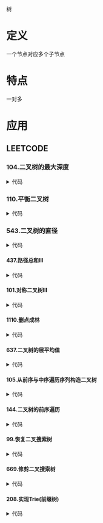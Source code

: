 树

# 定义 #
一个节点对应多个子节点

# 特点 #
一对多

# 应用 #
## LEETCODE ##
### 104.二叉树的最大深度 ###
<details>
<summary>代码</summary>
<pre>
<code>
class TreeNode {
    public $val = null;
    public $left = null;
    public $right = null;
    function __construct($val = 0, $left = null, $right = null) {
        $this->val = $val;
        $this->left = $left;
        $this->right = $right;
    }
}
function maxDepth($root) {
    if (!$root) {
        return 0;
    }
    return max(maxDepth($root->left), maxDepth($root->right)) + 1;
}
</code>
</pre>
</details>

### 110.平衡二叉树 ###
<details>
<summary>代码</summary>
<pre>
<code>
class TreeNode {
    public $val = null;
    public $left = null;
    public $right = null;
    function __construct($val = 0, $left = null, $right = null) {
        $this->val = $val;
        $this->left = $left;
        $this->right = $right;
    }
}
function isBalanced($root) {
    return height($root) != -1;
}
function height($root) {
    if (!$root) {
        return 0;
    }
    $left = height($root->left);
    if ($left == -1) {
        return -1;
    }
    $right = height($root->right);
    if ($right == -1) {
        return -1;
    }
    if (abs($left - $right) > 1) {
        return -1;
    }
    return max($left, $right) + 1;
}
</code>
</pre>
</details>

### 543.二叉树的直径 ###
<details>
<summary>代码</summary>
<pre>
<code>
class TreeNode {
    public $val = null;
    public $left = null;
    public $right = null;
    function __construct($val = 0, $left = null, $right = null) {
        $this->val = $val;
        $this->left = $left;
        $this->right = $right;
    }
}
function diameterOfBinaryTree($root) {
    $ans = 0;
    height($root, $ans);
    return $ans - 1;
}
function height($root, &$ans) {
    if (!$root) {
        return 0;
    }
    $left = height($root->left, $ans);
    $right = height($root->right, $ans);
    $nodes = $left + $right + 1;
    if ($nodes> $ans) {
        $ans = $nodes;
    }
    return max($left, $right) + 1;
}
</code>
</pre>
</details>

#### 437.路径总和III ####
<details>
<summary>代码</summary>
<pre>
<code>
</code>
</pre>
</details>

#### 101.对称二叉树III ####
<details>
<summary>代码</summary>
<pre>
<code>
</code>
</pre>
</details>

#### 1110.删点成林 ####
<details>
<summary>代码</summary>
<pre>
<code>
</code>
</pre>
</details>

#### 637.二叉树的层平均值 ####
<details>
<summary>代码</summary>
<pre>
<code>
</code>
</pre>
</details>

#### 105.从前序与中序遍历序列构造二叉树 ####
<details>
<summary>代码</summary>
<pre>
<code>
</code>
</pre>
</details>

#### 144.二叉树的前序遍历 ####
<details>
<summary>代码</summary>
<pre>
<code>
</code>
</pre>
</details>

#### 99.恢复二叉搜索树 ####
<details>
<summary>代码</summary>
<pre>
<code>
</code>
</pre>
</details>

#### 669.修剪二叉搜索树 ####
<details>
<summary>代码</summary>
<pre>
<code>
</code>
</pre>
</details>

#### 208.实现Trie(前缀树) ####
<details>
<summary>代码</summary>
<pre>
<code>
</code>
</pre>
</details>
